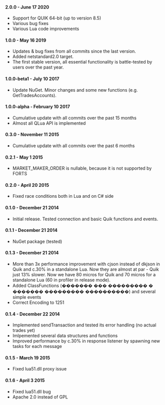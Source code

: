 #### 2.0.0 - June 17 2020
* Support for QUIK 64-bit (up to version 8.5)
* Various bug fixes
* Various Lua code improvements 

#### 1.0.0 - May 16 2019
* Updates & bug fixes from all commits since the last version.
* Added netstandard2.0 target.
* The first stable version, all essential functionality is battle-tested by users over the past year.

#### 1.0.0-beta1 - July 10 2017
* Update NuGet. Minor changes and some new functions (e.g. GetTradesAccounts).

#### 1.0.0-alpha - February 10 2017
* Cumulative update with all commits over the past 15 months
* Almost all QLua API is implemented

#### 0.3.0 - November 11 2015
* Cumulative update with all commits over the past 6 months

#### 0.2.1 - May 1 2015
* MARKET_MAKER_ORDER is nullable, because it is not supported by FORTS

#### 0.2.0 - April 20 2015
* Fixed race conditions both in Lua and on C# side
#### 0.1.0 - December 21 2014
* Initial release. Tested connection and basic Quik functions and events.
#### 0.1.1 - December 21 2014
* NuGet package (tested)
#### 0.1.3 - December 21 2014
* More than 3x  performance improvement with cjson instead of dkjson in Quik and c.30% in 
a standalone Lua. Now they are almost at par - Quik just 13% slower. Now we have 80 micros
for Quik and 70 micros for a standalone Lua (60 in profiler in release mode).
* Added ClassFunctions (������� ��� ��������� � ������� ��������� ����������) and several simple events
* Correct Encoding to 1251
#### 0.1.4 - December 22 2014
* Implemented sendTransaction and tested its error handling (no actual trades yet)
* Imlpemented several data structures and functions
* Improved performance by c.30% in response listener by spawning new tasks for each message
#### 0.1.5 - March 19 2015
* Fixed lua51.dll proxy issue
#### 0.1.6 - April 3 2015
* Fixed lua51.dll bug
* Apache 2.0 instead of GPL